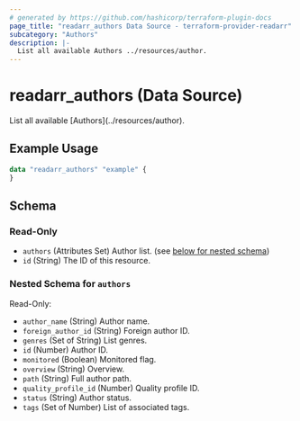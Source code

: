 ```yaml
---
# generated by https://github.com/hashicorp/terraform-plugin-docs
page_title: "readarr_authors Data Source - terraform-provider-readarr"
subcategory: "Authors"
description: |-
  List all available Authors ../resources/author.
---
```


# readarr_authors (Data Source)

<!-- subcategory:Authors -->List all available [Authors](../resources/author).

## Example Usage

```terraform
data "readarr_authors" "example" {
}
```

<!-- schema generated by tfplugindocs -->
## Schema

### Read-Only

- `authors` (Attributes Set) Author list. (see [below for nested schema](#nestedatt--authors))
- `id` (String) The ID of this resource.

<a id="nestedatt--authors"></a>
### Nested Schema for `authors`

Read-Only:

- `author_name` (String) Author name.
- `foreign_author_id` (String) Foreign author ID.
- `genres` (Set of String) List genres.
- `id` (Number) Author ID.
- `monitored` (Boolean) Monitored flag.
- `overview` (String) Overview.
- `path` (String) Full author path.
- `quality_profile_id` (Number) Quality profile ID.
- `status` (String) Author status.
- `tags` (Set of Number) List of associated tags.


